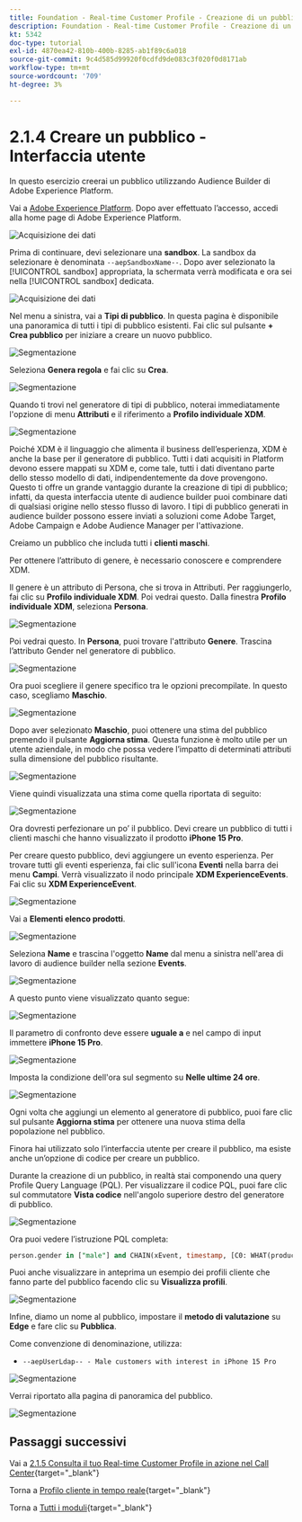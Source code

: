 ```yaml
---
title: Foundation - Real-time Customer Profile - Creazione di un pubblico - Interfaccia utente
description: Foundation - Real-time Customer Profile - Creazione di un pubblico - Interfaccia utente
kt: 5342
doc-type: tutorial
exl-id: 4870ea42-810b-400b-8285-ab1f89c6a018
source-git-commit: 9c4d585d99920f0cdfd9de083c3f020f0d8171ab
workflow-type: tm+mt
source-wordcount: '709'
ht-degree: 3%

---
```


# 2.1.4 Creare un pubblico - Interfaccia utente

In questo esercizio creerai un pubblico utilizzando Audience Builder di Adobe Experience Platform.

Vai a [Adobe Experience Platform](https://experience.adobe.com/platform). Dopo aver effettuato l’accesso, accedi alla home page di Adobe Experience Platform.

![Acquisizione dei dati](./../../../../modules/delivery-activation/datacollection/dc1.2/images/home.png)

Prima di continuare, devi selezionare una **sandbox**. La sandbox da selezionare è denominata ``--aepSandboxName--``. Dopo aver selezionato la [!UICONTROL sandbox] appropriata, la schermata verrà modificata e ora sei nella [!UICONTROL sandbox] dedicata.

![Acquisizione dei dati](./../../../../modules/delivery-activation/datacollection/dc1.2/images/sb1.png)

Nel menu a sinistra, vai a **Tipi di pubblico**. In questa pagina è disponibile una panoramica di tutti i tipi di pubblico esistenti. Fai clic sul pulsante **+ Crea pubblico** per iniziare a creare un nuovo pubblico.

![Segmentazione](./images/menuseg.png)

Seleziona **Genera regola** e fai clic su **Crea**.

![Segmentazione](./images/menusegbr.png)

Quando ti trovi nel generatore di tipi di pubblico, noterai immediatamente l&#39;opzione di menu **Attributi** e il riferimento a **Profilo individuale XDM**.

![Segmentazione](./images/segmentationui.png)

Poiché XDM è il linguaggio che alimenta il business dell’esperienza, XDM è anche la base per il generatore di pubblico. Tutti i dati acquisiti in Platform devono essere mappati su XDM e, come tale, tutti i dati diventano parte dello stesso modello di dati, indipendentemente da dove provengono. Questo ti offre un grande vantaggio durante la creazione di tipi di pubblico; infatti, da questa interfaccia utente di audience builder puoi combinare dati di qualsiasi origine nello stesso flusso di lavoro. I tipi di pubblico generati in audience builder possono essere inviati a soluzioni come Adobe Target, Adobe Campaign e Adobe Audience Manager per l&#39;attivazione.

Creiamo un pubblico che includa tutti i **clienti maschi**.

Per ottenere l’attributo di genere, è necessario conoscere e comprendere XDM.

Il genere è un attributo di Persona, che si trova in Attributi. Per raggiungerlo, fai clic su **Profilo individuale XDM**. Poi vedrai questo. Dalla finestra **Profilo individuale XDM**, seleziona **Persona**.

![Segmentazione](./images/person.png)

Poi vedrai questo. In **Persona**, puoi trovare l&#39;attributo **Genere**. Trascina l’attributo Gender nel generatore di pubblico.

![Segmentazione](./images/gender.png)

Ora puoi scegliere il genere specifico tra le opzioni precompilate. In questo caso, scegliamo **Maschio**.

![Segmentazione](./images/genderselection.png)

Dopo aver selezionato **Maschio**, puoi ottenere una stima del pubblico premendo il pulsante **Aggiorna stima**. Questa funzione è molto utile per un utente aziendale, in modo che possa vedere l’impatto di determinati attributi sulla dimensione del pubblico risultante.

![Segmentazione](./images/segmentpreview.png)

Viene quindi visualizzata una stima come quella riportata di seguito:

![Segmentazione](./images/segmentpreviewest.png)

Ora dovresti perfezionare un po’ il pubblico. Devi creare un pubblico di tutti i clienti maschi che hanno visualizzato il prodotto **iPhone 15 Pro**.

Per creare questo pubblico, devi aggiungere un evento esperienza. Per trovare tutti gli eventi esperienza, fai clic sull&#39;icona **Eventi** nella barra dei menu **Campi**. Verrà visualizzato il nodo principale **XDM ExperienceEvents**. Fai clic su **XDM ExperienceEvent**.

![Segmentazione](./images/findee.png)

Vai a **Elementi elenco prodotti**.

![Segmentazione](./images/plitems.png)

Seleziona **Name** e trascina l&#39;oggetto **Name** dal menu a sinistra nell&#39;area di lavoro di audience builder nella sezione **Events**.

![Segmentazione](./images/eeweb.png)

A questo punto viene visualizzato quanto segue:

![Segmentazione](./images/eewebpdtlname.png)

Il parametro di confronto deve essere **uguale a** e nel campo di input immettere **iPhone 15 Pro**.

![Segmentazione](./images/pv.png)

Imposta la condizione dell&#39;ora sul segmento su **Nelle ultime 24 ore**.

![Segmentazione](./images/pv1.png)

Ogni volta che aggiungi un elemento al generatore di pubblico, puoi fare clic sul pulsante **Aggiorna stima** per ottenere una nuova stima della popolazione nel pubblico.

Finora hai utilizzato solo l’interfaccia utente per creare il pubblico, ma esiste anche un’opzione di codice per creare un pubblico.

Durante la creazione di un pubblico, in realtà stai componendo una query Profile Query Language (PQL). Per visualizzare il codice PQL, puoi fare clic sul commutatore **Vista codice** nell&#39;angolo superiore destro del generatore di pubblico.

![Segmentazione](./images/codeview.png)

Ora puoi vedere l’istruzione PQL completa:

```sql
person.gender in ["male"] and CHAIN(xEvent, timestamp, [C0: WHAT(productListItems.exists(name.equals("iPhone 15 Pro", false)))])
```

Puoi anche visualizzare in anteprima un esempio dei profili cliente che fanno parte del pubblico facendo clic su **Visualizza profili**.

![Segmentazione](./images/previewprofilesdtl.png)

Infine, diamo un nome al pubblico,
impostare il **metodo di valutazione** su **Edge** e fare clic su **Pubblica**.

Come convenzione di denominazione, utilizza:

- `--aepUserLdap-- - Male customers with interest in iPhone 15 Pro`

![Segmentazione](./images/segmentname.png)

Verrai riportato alla pagina di panoramica del pubblico.

![Segmentazione](./images/savedsegment.png)

## Passaggi successivi

Vai a [2.1.5 Consulta il tuo Real-time Customer Profile in azione nel Call Center](./ex5.md){target="_blank"}

Torna a [Profilo cliente in tempo reale](./real-time-customer-profile.md){target="_blank"}

Torna a [Tutti i moduli](./../../../../overview.md){target="_blank"}
